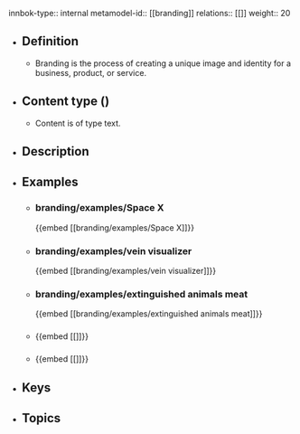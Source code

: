 innbok-type:: internal
metamodel-id:: [[branding]]
relations:: [[]]
weight:: 20

- ## Definition
  - Branding is the process of creating a unique image and identity for a business, product, or service.
- ## Content type ()
  - Content is of type text.
  
- ## Description
- ## Examples
  - ### branding/examples/Space X
    {{embed [[branding/examples/Space X]]}}
  - ### branding/examples/vein visualizer
    {{embed [[branding/examples/vein visualizer]]}}
  - ### branding/examples/extinguished animals meat
    {{embed [[branding/examples/extinguished animals meat]]}}
  - ### 
    {{embed [[]]}}
  - ### 
    {{embed [[]]}}
  
- ## Keys
  
- ## Topics
  

